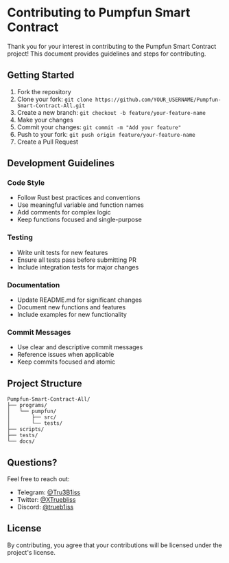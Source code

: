 # Contributing to Pumpfun Smart Contract

Thank you for your interest in contributing to the Pumpfun Smart Contract project! This document provides guidelines and steps for contributing.

## Getting Started

1. Fork the repository
2. Clone your fork: `git clone https://github.com/YOUR_USERNAME/Pumpfun-Smart-Contract-All.git`
3. Create a new branch: `git checkout -b feature/your-feature-name`
4. Make your changes
5. Commit your changes: `git commit -m "Add your feature"`
6. Push to your fork: `git push origin feature/your-feature-name`
7. Create a Pull Request

## Development Guidelines

### Code Style
- Follow Rust best practices and conventions
- Use meaningful variable and function names
- Add comments for complex logic
- Keep functions focused and single-purpose

### Testing
- Write unit tests for new features
- Ensure all tests pass before submitting PR
- Include integration tests for major changes

### Documentation
- Update README.md for significant changes
- Document new functions and features
- Include examples for new functionality

### Commit Messages
- Use clear and descriptive commit messages
- Reference issues when applicable
- Keep commits focused and atomic

## Project Structure

```
Pumpfun-Smart-Contract-All/
├── programs/
│   └── pumpfun/
│       ├── src/
│       └── tests/
├── scripts/
├── tests/
└── docs/
```

## Questions?

Feel free to reach out:
- Telegram: [@Tru3B1iss](https://t.me/Tru3B1iss)
- Twitter: [@XTruebliss](https://x.com/XTruebliss)
- Discord: [@trueb1iss](https://discord.com/users/1274339638668038187)

## License

By contributing, you agree that your contributions will be licensed under the project's license. 
<!-- Auto-update: 2025-10-17T09:24:21.343095 -->
